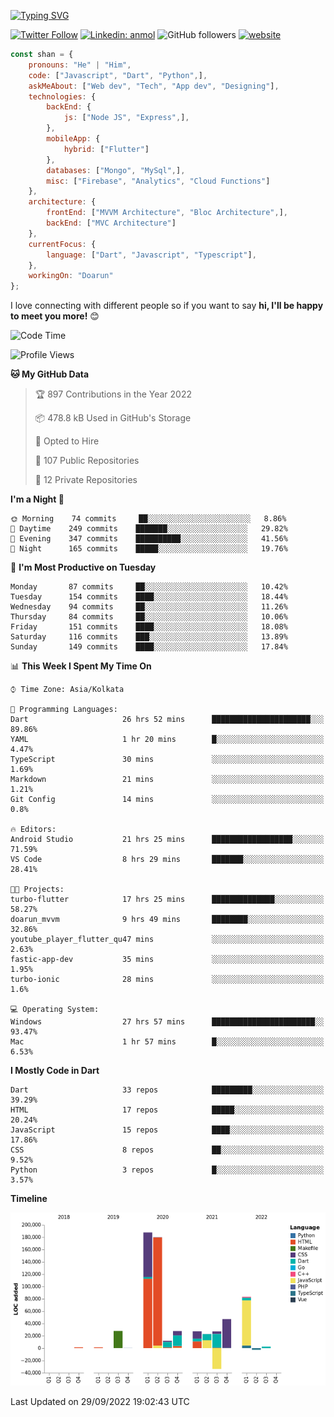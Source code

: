 [![Typing SVG](https://readme-typing-svg.herokuapp.com?lines=Hey%2C+I'm+Shan;I+am+a+Full+Stack+Developer)](https://git.io/typing-svg)

<!-- <img align='right' src="https://media.giphy.com/media/M9gbBd9nbDrOTu1Mqx/giphy.gif" width="230"> -->

[![Twitter Follow](https://img.shields.io/twitter/follow/shan__shaji?style=flat)](https://twitter.com/intent/follow?screen_name=shan__shaji)
[![Linkedin: anmol](https://img.shields.io/badge/shan-shaji?style=flat-square&logo=Linkedin&logoColor=white&link=https://www.linkedin.com/in/shan-shaji/)](https://www.linkedin.com/in/shan-shaji/)
![GitHub followers](https://img.shields.io/github/followers/shan-shaji?label=Follow&style=social)
[![website](https://img.shields.io/badge/Website-46a2f1.svg?&style=flat-square&logo=Google-Chrome&logoColor=white&link=http://shan-shaji.github.io/)](http://shan-shaji.github.io/)




```javascript
const shan = {
    pronouns: "He" | "Him",
    code: ["Javascript", "Dart", "Python",],
    askMeAbout: ["Web dev", "Tech", "App dev", "Designing"],
    technologies: {
        backEnd: {
            js: ["Node JS", "Express",],
        },
        mobileApp: {
            hybrid: ["Flutter"]
        },
        databases: ["Mongo", "MySql",],
        misc: ["Firebase", "Analytics", "Cloud Functions"]
    },
    architecture: {
        frontEnd: ["MVVM Architecture", "Bloc Architecture",],
        backEnd: ["MVC Architecture"]
    },
    currentFocus: {
        language: ["Dart", "Javascript", "Typescript"],
    },
    workingOn: "Doarun"
};
```

I love connecting with different people</b> so if you want to say <b>hi, I'll be happy to meet you more!</b> 😊</em>


<!--START_SECTION:waka-->
![Code Time](http://img.shields.io/badge/Code%20Time-998%20hrs%2028%20mins-blue)

![Profile Views](http://img.shields.io/badge/Profile%20Views-1-blue)

**🐱 My GitHub Data** 

> 🏆 897 Contributions in the Year 2022
 > 
> 📦 478.8 kB Used in GitHub's Storage 
 > 
> 💼 Opted to Hire
 > 
> 📜 107 Public Repositories 
 > 
> 🔑 12 Private Repositories  
 > 
**I'm a Night 🦉** 

```text
🌞 Morning    74 commits     ██░░░░░░░░░░░░░░░░░░░░░░░   8.86% 
🌆 Daytime    249 commits    ███████░░░░░░░░░░░░░░░░░░   29.82% 
🌃 Evening    347 commits    ██████████░░░░░░░░░░░░░░░   41.56% 
🌙 Night      165 commits    █████░░░░░░░░░░░░░░░░░░░░   19.76%

```
📅 **I'm Most Productive on Tuesday** 

```text
Monday       87 commits     ██░░░░░░░░░░░░░░░░░░░░░░░   10.42% 
Tuesday      154 commits    ████░░░░░░░░░░░░░░░░░░░░░   18.44% 
Wednesday    94 commits     ██░░░░░░░░░░░░░░░░░░░░░░░   11.26% 
Thursday     84 commits     ██░░░░░░░░░░░░░░░░░░░░░░░   10.06% 
Friday       151 commits    ████░░░░░░░░░░░░░░░░░░░░░   18.08% 
Saturday     116 commits    ███░░░░░░░░░░░░░░░░░░░░░░   13.89% 
Sunday       149 commits    ████░░░░░░░░░░░░░░░░░░░░░   17.84%

```


📊 **This Week I Spent My Time On** 

```text
⌚︎ Time Zone: Asia/Kolkata

💬 Programming Languages: 
Dart                     26 hrs 52 mins      ██████████████████████░░░   89.86% 
YAML                     1 hr 20 mins        █░░░░░░░░░░░░░░░░░░░░░░░░   4.47% 
TypeScript               30 mins             ░░░░░░░░░░░░░░░░░░░░░░░░░   1.69% 
Markdown                 21 mins             ░░░░░░░░░░░░░░░░░░░░░░░░░   1.21% 
Git Config               14 mins             ░░░░░░░░░░░░░░░░░░░░░░░░░   0.8%

🔥 Editors: 
Android Studio           21 hrs 25 mins      ██████████████████░░░░░░░   71.59% 
VS Code                  8 hrs 29 mins       ███████░░░░░░░░░░░░░░░░░░   28.41%

🐱‍💻 Projects: 
turbo-flutter            17 hrs 25 mins      ██████████████░░░░░░░░░░░   58.27% 
doarun_mvvm              9 hrs 49 mins       ████████░░░░░░░░░░░░░░░░░   32.86% 
youtube_player_flutter_qu47 mins             ░░░░░░░░░░░░░░░░░░░░░░░░░   2.63% 
fastic-app-dev           35 mins             ░░░░░░░░░░░░░░░░░░░░░░░░░   1.95% 
turbo-ionic              28 mins             ░░░░░░░░░░░░░░░░░░░░░░░░░   1.6%

💻 Operating System: 
Windows                  27 hrs 57 mins      ███████████████████████░░   93.47% 
Mac                      1 hr 57 mins        █░░░░░░░░░░░░░░░░░░░░░░░░   6.53%

```

**I Mostly Code in Dart** 

```text
Dart                     33 repos            █████████░░░░░░░░░░░░░░░░   39.29% 
HTML                     17 repos            █████░░░░░░░░░░░░░░░░░░░░   20.24% 
JavaScript               15 repos            ████░░░░░░░░░░░░░░░░░░░░░   17.86% 
CSS                      8 repos             ██░░░░░░░░░░░░░░░░░░░░░░░   9.52% 
Python                   3 repos             █░░░░░░░░░░░░░░░░░░░░░░░░   3.57%

```


**Timeline**

![Chart not found](https://raw.githubusercontent.com/shan-shaji/shan-shaji/master/charts/bar_graph.png) 


 Last Updated on 29/09/2022 19:02:43 UTC
<!--END_SECTION:waka-->

